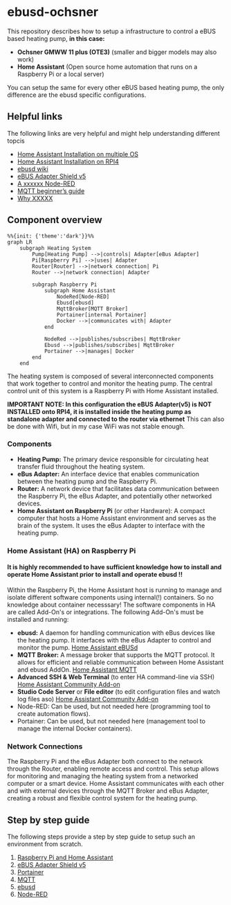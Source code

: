 # ebusd-ochsner

This repository describes how to setup a infrastructure to control a eBUS based heating pump, **in this case:**
 - **Ochsner GMWW 11 plus (OTE3)** (smaller and bigger models may also work)
 - **Home Assistant** (Open source home automation that runs on a Raspberry Pi or a local server)

You can setup the same for every other eBUS based heating pump, the only difference are the ebusd specific configurations.

## Helpful links

The following links are very helpful and might help understanding different topcis

- [Home Assistant Installation on multiple OS](https://www.home-assistant.io/installation/)
- [Home Assistant Installation on RPI4](https://www.home-assistant.io/installation/raspberrypi/)
- [ebusd wiki](https://github.com/john30/ebusd/wiki)
- [eBUS Adapter Shield v5](https://adapter.ebusd.eu/v5/)
- [A xxxxxx Node-RED](https://noderedguide.com/nr-lecture-1/)
- [MQTT beginner’s guide](https://www.u-blox.com/en/blogs/insights/mqtt-beginners-guide#:~:text=MQTT%20is%20a%20publish%2Dand,topics%20handled%20by%20a%20broker.)
- [Why XXXXX](https://www.xxxxxiner.io/why-portainer)

## Component overview

```mermaid
%%{init: {'theme':'dark'}}%%
graph LR  
    subgraph Heating System  
        Pump[Heating Pump] -->|controls| Adapter[eBus Adapter]  
        Pi[Raspberry Pi] -->|uses| Adapter  
        Router[Router] -->|network connection| Pi  
        Router -->|network connection| Adapter  
        
        subgraph Raspberry Pi  
            subgraph Home Assistant  
                NodeRed[Node-RED]  
                Ebusd[ebusd]  
                MqttBroker[MQTT Broker]  
                Portainer[internal Portainer]
                Docker -->|communicates with| Adapter 
            end  
  
            NodeRed -->|publishes/subscribes| MqttBroker  
            Ebusd -->|publishes/subscribes| MqttBroker  
            Portainer -->|manages| Docker  
        end  
    end  

```

The heating system is composed of several interconnected components that work together to control and monitor the heating pump. 
The central control unit of this system is a Raspberry Pi with Home Assistant installed.
 
**IMPORTANT NOTE: In this configuration the eBUS Adapter(v5) is NOT INSTALLED onto RPI4, it is installed inside the heating pump as standalone adapter
and connected to the router via ethernet** This can also be done with Wifi, but in my case WiFi was not stable enough.  

### Components

- **Heating Pump:** The primary device responsible for circulating heat transfer fluid throughout the heating system.
- **eBus Adapter:** An interface device that enables communication between the heating pump and the Raspberry Pi.
- **Router:** A network device that facilitates data communication between the Raspberry Pi, the eBus Adapter, and potentially other networked devices.
- **Home Assistant on Raspberry Pi** (or other Hardware): A compact computer that hosts a Home Assistant environment and serves as the brain of the system. It uses the eBus Adapter to interface with the heating pump.

### Home Assistant (HA) on Raspberry Pi

#### It is highly recommended to have sufficient knowledge how to install and operate Home Assistant prior to install and operate ebusd !! 
Within the Raspberry Pi, the Home Assistant host is running to manage and isolate different software components using internal(!) containers. So no knowledge about
container necesssary!
The software components in HA are called Add-On's or integrations.
The following Add-On's must be installed and running:

- **ebusd:** A daemon for handling communication with eBus devices like the heating pump. It interfaces with the eBus Adapter to control and monitor the pump.
    [Home Assistant eBUSd](https://www.home-assistant.io/integrations/ebusd/)
- **MQTT Broker:** A message broker that supports the MQTT protocol. It allows for efficient and reliable communication between Home Assistant and ebusd AddOn.
    [Home Assistant MQTT](https://www.home-assistant.io/integrations/mqtt)
- **Advanced SSH & Web Terminal** (to enter HA command-line via SSH)
    [Home Assistant Community Add-on](https://github.com/hassio-addons/addon-ssh)
- **Studio Code Server** or **File editor** (to edit configuration files and watch log files aso)
    [Home Assistant Community Add-on](https://github.com/hassio-addons/addon-vscode)
- Node-RED: Can be used, but not needed here (programming tool to create automation flows).
- Portainer: Can be used, but not needed here (management tool to manage the internal Docker containers).

### Network Connections

The Raspberry Pi and the eBus Adapter both connect to the network through the Router, enabling remote access and control. This setup allows for monitoring and managing the heating system from a networked computer or a smart device.
Home Assistant communicates with each other and with external devices through the MQTT Broker and eBus Adapter, creating a robust and flexible control system for the heating pump.

## Step by step guide

The following steps provide a step by step guide to setup such an environment from scratch.

1) [Raspberry Pi and Home Assistant](./docs/home_assistant_pi4.md)
2) [eBUS Adapter Shield v5](./docs/ebus_adapter.md)
3) [Portainer](./docs/portainer.md)
4) [MQTT](./docs/mqtt.md)
5) [ebusd](./docs/ebusd.md)
6) [Node-RED](./docs/nodered.md)
